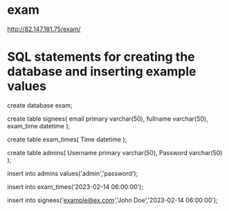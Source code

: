 # exam
http://82.147.181.75/exam/

# SQL statements for creating the database and inserting example values

create database exam;

create table signees(
    email primary varchar(50),
    fullname varchar(50),
    exam_time datetime
);

create table exam_times(
    Time datetime
);

create table admins(
    Username primary varchar(50),
    Password varchar(50)
);

insert into admins values('admin','password');

insert into exam_times('2023-02-14 06:00:00');

insert into signees('example@ex.com','John Doe','2023-02-14 06:00:00');
